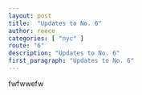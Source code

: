 ```yaml
---
layout: post
title:  "Updates to No. 6"
author: reece
categories: [ "nyc" ]
route: "6"
description: "Updates to No. 6"
first_paragraph: "Updates to No. 6"
---
```


fwfwwefw
